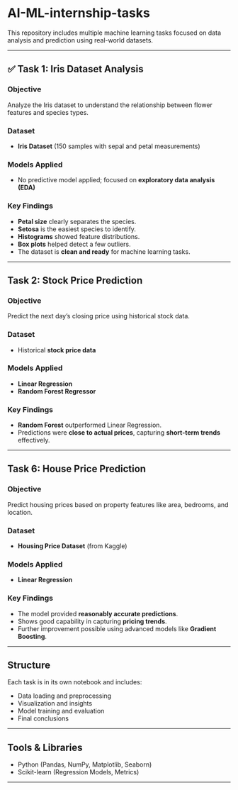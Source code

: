 # AI-ML-internship-tasks

This repository includes multiple machine learning tasks focused on data analysis and prediction using real-world datasets.

---

## ✅ Task 1: Iris Dataset Analysis

### **Objective**
Analyze the Iris dataset to understand the relationship between flower features and species types.

###  **Dataset**
- **Iris Dataset** (150 samples with sepal and petal measurements)

###  **Models Applied**
- No predictive model applied; focused on **exploratory data analysis (EDA)**

###  **Key Findings**
- **Petal size** clearly separates the species.
- **Setosa** is the easiest species to identify.
- **Histograms** showed feature distributions.
- **Box plots** helped detect a few outliers.
- The dataset is **clean and ready** for machine learning tasks.

---

##  Task 2: Stock Price Prediction

### **Objective**
Predict the next day’s closing price using historical stock data.

###  **Dataset**
- Historical **stock price data**

### **Models Applied**
- **Linear Regression**
- **Random Forest Regressor**

### **Key Findings**
- **Random Forest** outperformed Linear Regression.
- Predictions were **close to actual prices**, capturing **short-term trends** effectively.

---

##  Task 6: House Price Prediction

###  **Objective**
Predict housing prices based on property features like area, bedrooms, and location.

###  **Dataset**
- **Housing Price Dataset** (from Kaggle)

###  **Models Applied**
- **Linear Regression**

###  **Key Findings**
- The model provided **reasonably accurate predictions**.
- Shows good capability in capturing **pricing trends**.
- Further improvement possible using advanced models like **Gradient Boosting**.

---

##  Structure

Each task is in its own notebook and includes:
- Data loading and preprocessing
- Visualization and insights
- Model training and evaluation
- Final conclusions

---

## Tools & Libraries
- Python (Pandas, NumPy, Matplotlib, Seaborn)
- Scikit-learn (Regression Models, Metrics)

---
